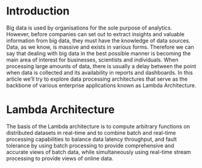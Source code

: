 # Introduction

Big data is used by organisations for the sole purpose of analytics. However, before companies can set out to extract insights and valuable information from big data, they must have the knowledge of data sources. Data, as we know, is massive and exists in various forms. Therefore we can say that dealing with big data in the best possible manner is becoming the main area of interest for businesses, scientists and individuals. When processing large amounts of data, there is usually a delay between the point when data is collected and its availability in reports and dashboards. In this article we’ll try to explore data processing architectures that serve as the backbone of various enterprise applications known as Lambda Architecture.

# Lambda Architecture

The basis of the Lambda architecture is to compute arbitrary functions on distributed datasets in real-time and to combine batch and real-time processing capabilities to balance data latency throughput, and fault tolerance by using batch processing to provide comprehensive and accurate views of batch data, while simultaneously using real-time stream processing to provide views of online data.

<!--stackedit_data:
eyJoaXN0b3J5IjpbLTUzMjAyMzQzOCwtMzA5MTIzMDU2LDQ0Mz
A0NDU2NSwtMjUyNTk3MDE2XX0=
-->